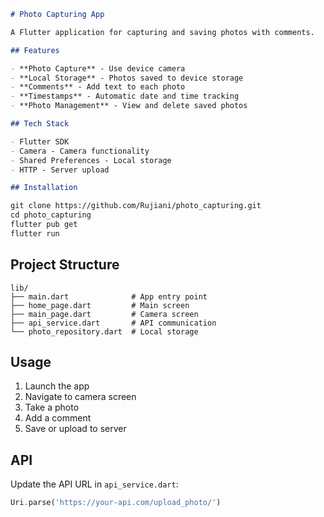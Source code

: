 ```markdown
# Photo Capturing App 

A Flutter application for capturing and saving photos with comments.

## Features

- **Photo Capture** - Use device camera
- **Local Storage** - Photos saved to device storage  
- **Comments** - Add text to each photo
- **Timestamps** - Automatic date and time tracking
- **Photo Management** - View and delete saved photos

## Tech Stack

- Flutter SDK
- Camera - Camera functionality
- Shared Preferences - Local storage
- HTTP - Server upload

## Installation

git clone https://github.com/Rujiani/photo_capturing.git
cd photo_capturing
flutter pub get
flutter run
```

## Project Structure

```
lib/
├── main.dart              # App entry point
├── home_page.dart         # Main screen
├── main_page.dart         # Camera screen
├── api_service.dart       # API communication
└── photo_repository.dart  # Local storage
```

## Usage

1. Launch the app
2. Navigate to camera screen
3. Take a photo
4. Add a comment
5. Save or upload to server

## API

Update the API URL in `api_service.dart`:

```dart
Uri.parse('https://your-api.com/upload_photo/')
```

